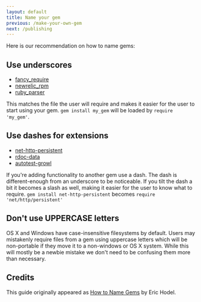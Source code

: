 ```yaml
---
layout: default
title: Name your gem
previous: /make-your-own-gem
next: /publishing
---
```


Here is our recommendation on how to name gems:

Use underscores
---------------

* [fancy_require](https://rubygems.org/gems/fancy_require)
* [newrelic_rpm](https://rubygems.org/gems/newrelic_rpm)
* [ruby_parser](https://rubygems.org/gems/ruby_parser)

This matches the file the user will require and makes it easier for the user to
start using your gem.  `gem install my_gem` will be loaded by
`require 'my_gem'`.

Use dashes for extensions
-------------------------

* [net-http-persistent](https://rubygems.org/gems/net-http-persistent)
* [rdoc-data](https://rubygems.org/gems/rdoc-data)
* [autotest-growl](https://rubygems.org/gems/autotest-growl)

If you're adding functionality to another gem use a dash.  The dash is
different-enough from an underscore to be noticeable.  If you tilt the dash a
bit it becomes a slash as well, making it easier for the user to know what to
require.  `gem install net-http-persistent` becomes
`require 'net/http/persistent'`

Don't use UPPERCASE letters
---------------------------

OS X and Windows have case-insensitive filesystems by default.  Users may
mistakenly require files from a gem using uppercase letters which will be
non-portable if they move it to a non-windows or OS X system.  While this will
mostly be a newbie mistake we don't need to be confusing them more than
necessary.

Credits
-------

This guide originally appeared as [How to Name
Gems](http://blog.segment7.net/2010/11/15/how-to-name-gems) by Eric Hodel.

